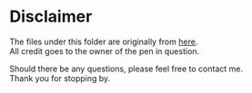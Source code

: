# Disclaimer

The files under this folder are originally from [here](https://codepen.io/imprakash/pen/GgNMXO).  
All credit goes to the owner of the pen in question.

Should there be any questions, please feel free to contact me.  
Thank you for stopping by.

